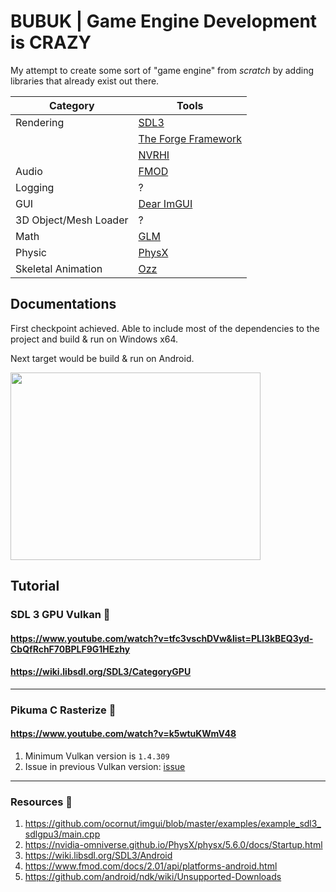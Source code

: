 # BUBUK | Game Engine Development is CRAZY

My attempt to create some sort of "game engine" from _scratch_ by adding libraries that already exist out there.

| Category              | Tools                                                                           |
| --------------------- | ------------------------------------------------------------------------------- |
| Rendering             | [SDL3](https://wiki.libsdl.org/SDL3/FrontPage)                                  |
|                       | [The Forge Framework](https://github.com/ConfettiFX/The-Forge/wiki/)            |
|                       | [NVRHI](https://github.com/NVIDIA-RTX/NVRHI)                                    |
| Audio                 | [FMOD](https://www.fmod.com/docs/2.03/api/white-papers.html)                    |
| Logging               | ?                                                                               |
| GUI                   | [Dear ImGUI](https://github.com/ocornut/imgui)                                  |
| 3D Object/Mesh Loader | ?                                                                               |
| Math                  | [GLM](https://www.fmod.com/docs/2.03/api/white-papers.html)                     |
| Physic                | [PhysX](https://nvidia-omniverse.github.io/PhysX/physx/5.6.0/docs/Startup.html) |
| Skeletal Animation    | [Ozz](http://guillaumeblanc.github.io/ozz-animation/documentation)              |

## Documentations
First checkpoint achieved. Able to include most of the dependencies to the project and build & run on Windows x64.

Next target would be build & run on Android.

<img src="./docs/checkpoint1.gif" width="400" height="300" />

## Tutorial

### SDL 3 GPU Vulkan 🦄
#### https://www.youtube.com/watch?v=tfc3vschDVw&list=PLI3kBEQ3yd-CbQfRchF70BPLF9G1HEzhy
#### https://wiki.libsdl.org/SDL3/CategoryGPU

---

### Pikuma C Rasterize 🦖
#### https://www.youtube.com/watch?v=k5wtuKWmV48

1. Minimum Vulkan version is `1.4.309`
2. Issue in previous Vulkan version: [issue](https://github.com/KhronosGroup/Vulkan-ValidationLayers/issues/7258)

---

### Resources 🐤

1. https://github.com/ocornut/imgui/blob/master/examples/example_sdl3_sdlgpu3/main.cpp
2. https://nvidia-omniverse.github.io/PhysX/physx/5.6.0/docs/Startup.html
3. https://wiki.libsdl.org/SDL3/Android
4. https://www.fmod.com/docs/2.01/api/platforms-android.html
5. https://github.com/android/ndk/wiki/Unsupported-Downloads
